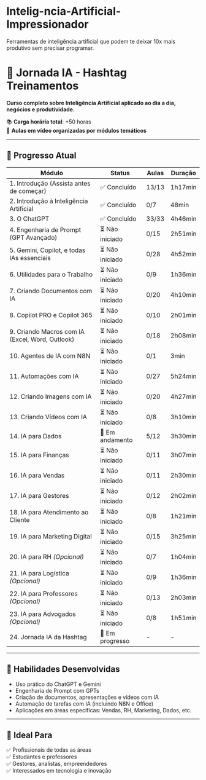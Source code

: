 # Intelig-ncia-Artificial-Impressionador

Ferramentas de inteligência artificial que podem te deixar 10x mais produtivo sem precisar programar.


# 🤖 Jornada IA - Hashtag Treinamentos

**Curso completo sobre Inteligência Artificial aplicado ao dia a dia, negócios e produtividade.**

📚 **Carga horária total**: +50 horas  
📅 **Aulas em vídeo organizadas por módulos temáticos**

---

## 📌 Progresso Atual

| Módulo | Status | Aulas | Duração |
|--------|--------|--------|---------|
| 1. Introdução (Assista antes de começar) | ✅ Concluído | 13/13 | 1h17min |
| 2. Introdução à Inteligência Artificial |  ✅  Concluído   | 0/7 | 48min |
| 3. O ChatGPT | ✅  Concluído  | 33/33 | 4h46min |
| 4. Engenharia de Prompt (GPT Avançado) | ⏳ Não iniciado | 0/15 | 2h51min |
| 5. Gemini, Copilot, e todas IAs essenciais | ⏳ Não iniciado | 0/28 | 4h52min |
| 6. Utilidades para o Trabalho | ⏳ Não iniciado | 0/9 | 1h36min |
| 7. Criando Documentos com IA | ⏳ Não iniciado | 0/20 | 4h10min |
| 8. Copilot PRO e Copilot 365 | ⏳ Não iniciado | 0/10 | 2h01min |
| 9. Criando Macros com IA (Excel, Word, Outlook) | ⏳ Não iniciado | 0/18 | 2h08min |
| 10. Agentes de IA com N8N | ⏳ Não iniciado | 0/1 | 3min |
| 11. Automações com IA | ⏳ Não iniciado | 0/27 | 5h24min |
| 12. Criando Imagens com IA | ⏳ Não iniciado | 0/20 | 4h27min |
| 13. Criando Vídeos com IA | ⏳ Não iniciado | 0/8 | 3h10min |
| 14. IA para Dados | 🚧 Em andamento | 5/12 | 3h30min |
| 15. IA para Finanças | ⏳ Não iniciado | 0/11 | 3h07min |
| 16. IA para Vendas | ⏳ Não iniciado | 0/11 | 2h30min |
| 17. IA para Gestores | ⏳ Não iniciado | 0/12 | 2h02min |
| 18. IA para Atendimento ao Cliente | ⏳ Não iniciado | 0/8 | 1h21min |
| 19. IA para Marketing Digital | ⏳ Não iniciado | 0/15 | 3h25min |
| 20. IA para RH *(Opcional)* | ⏳ Não iniciado | 0/7 | 1h04min |
| 21. IA para Logística *(Opcional)* | ⏳ Não iniciado | 0/9 | 1h36min |
| 22. IA para Professores *(Opcional)* | ⏳ Não iniciado | 0/13 | 2h03min |
| 23. IA para Advogados *(Opcional)* | ⏳ Não iniciado | 0/8 | 1h51min |
| 24. Jornada IA da Hashtag | 📌 Em progresso | - | - |

---

## 🧠 Habilidades Desenvolvidas

- Uso prático do ChatGPT e Gemini
- Engenharia de Prompt com GPTs
- Criação de documentos, apresentações e vídeos com IA
- Automação de tarefas com IA (incluindo N8N e Office)
- Aplicações em áreas específicas: Vendas, RH, Marketing, Dados, etc.

---

## 💼 Ideal Para

✅ Profissionais de todas as áreas  
✅ Estudantes e professores  
✅ Gestores, analistas, empreendedores  
✅ Interessados em tecnologia e inovação  
